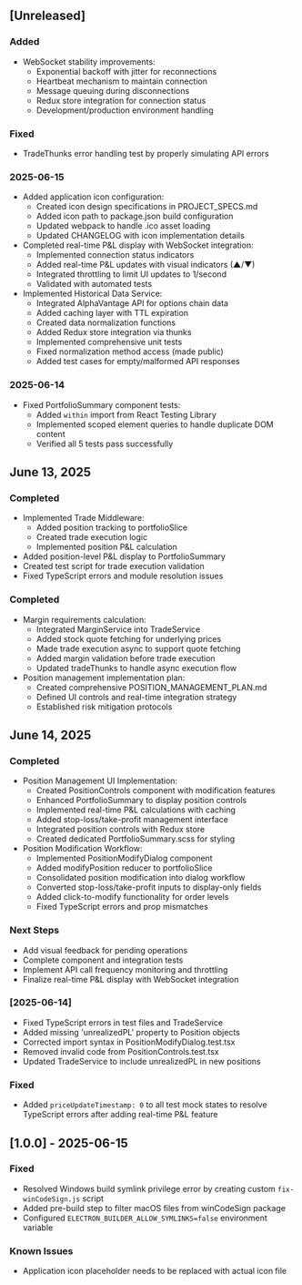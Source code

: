 ## [Unreleased]
### Added
- WebSocket stability improvements:
  - Exponential backoff with jitter for reconnections
  - Heartbeat mechanism to maintain connection
  - Message queuing during disconnections
  - Redux store integration for connection status
  - Development/production environment handling

### Fixed
- TradeThunks error handling test by properly simulating API errors

### 2025-06-15
- Added application icon configuration:
  * Created icon design specifications in PROJECT_SPECS.md
  * Added icon path to package.json build configuration
  * Updated webpack to handle .ico asset loading
  * Updated CHANGELOG with icon implementation details
- Completed real-time P&L display with WebSocket integration:
  * Implemented connection status indicators
  * Added real-time P&L updates with visual indicators (▲/▼)
  * Integrated throttling to limit UI updates to 1/second
  * Validated with automated tests
- Implemented Historical Data Service:
  * Integrated AlphaVantage API for options chain data
  * Added caching layer with TTL expiration
  * Created data normalization functions
  * Added Redux store integration via thunks
  * Implemented comprehensive unit tests
  * Fixed normalization method access (made public)
  * Added test cases for empty/malformed API responses

### 2025-06-14
- Fixed PortfolioSummary component tests:
  - Added `within` import from React Testing Library
  - Implemented scoped element queries to handle duplicate DOM content
  - Verified all 5 tests pass successfully
## June 13, 2025

### Completed
- Implemented Trade Middleware:
  - Added position tracking to portfolioSlice
  - Created trade execution logic
  - Implemented position P&L calculation
- Added position-level P&L display to PortfolioSummary
- Created test script for trade execution validation
- Fixed TypeScript errors and module resolution issues

### Completed
- Margin requirements calculation:
  - Integrated MarginService into TradeService
  - Added stock quote fetching for underlying prices
  - Made trade execution async to support quote fetching
  - Added margin validation before trade execution
  - Updated tradeThunks to handle async execution flow
- Position management implementation plan:
  - Created comprehensive POSITION_MANAGEMENT_PLAN.md
  - Defined UI controls and real-time integration strategy
  - Established risk mitigation protocols

## June 14, 2025

### Completed
- Position Management UI Implementation:
  - Created PositionControls component with modification features
  - Enhanced PortfolioSummary to display position controls
  - Implemented real-time P&L calculations with caching
  - Added stop-loss/take-profit management interface
  - Integrated position controls with Redux store
  - Created dedicated PortfolioSummary.scss for styling
- Position Modification Workflow:
  - Implemented PositionModifyDialog component
  - Added modifyPosition reducer to portfolioSlice
  - Consolidated position modification into dialog workflow
  - Converted stop-loss/take-profit inputs to display-only fields
  - Added click-to-modify functionality for order levels
  - Fixed TypeScript errors and prop mismatches

### Next Steps
- Add visual feedback for pending operations
- Complete component and integration tests
- Implement API call frequency monitoring and throttling
- Finalize real-time P&L display with WebSocket integration

### [2025-06-14]
- Fixed TypeScript errors in test files and TradeService
- Added missing 'unrealizedPL' property to Position objects
- Corrected import syntax in PositionModifyDialog.test.tsx
- Removed invalid code from PositionControls.test.tsx
- Updated TradeService to include unrealizedPL in new positions

### Fixed
- Added `priceUpdateTimestamp: 0` to all test mock states to resolve TypeScript errors after adding real-time P&L feature

## [1.0.0] - 2025-06-15
### Fixed
- Resolved Windows build symlink privilege error by creating custom `fix-winCodeSign.js` script
- Added pre-build step to filter macOS files from winCodeSign package
- Configured `ELECTRON_BUILDER_ALLOW_SYMLINKS=false` environment variable

### Known Issues
- Application icon placeholder needs to be replaced with actual icon file
